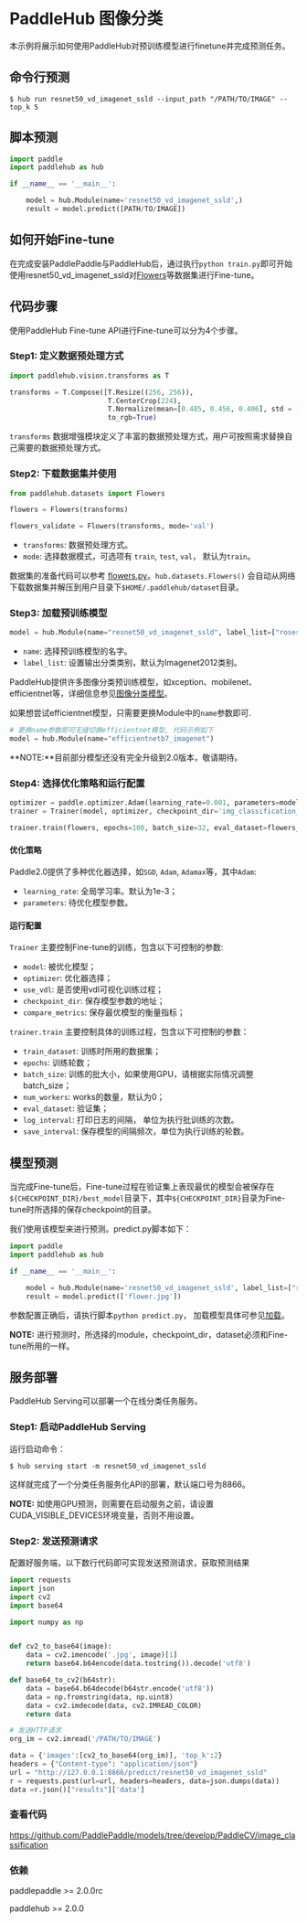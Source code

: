 # PaddleHub 图像分类

本示例将展示如何使用PaddleHub对预训练模型进行finetune并完成预测任务。

## 命令行预测

```shell
$ hub run resnet50_vd_imagenet_ssld --input_path "/PATH/TO/IMAGE" --top_k 5
```

## 脚本预测

```python
import paddle
import paddlehub as hub

if __name__ == '__main__':

    model = hub.Module(name='resnet50_vd_imagenet_ssld',)
    result = model.predict([PATH/TO/IMAGE])
```

## 如何开始Fine-tune

在完成安装PaddlePaddle与PaddleHub后，通过执行`python train.py`即可开始使用resnet50_vd_imagenet_ssld对[Flowers](../../docs/reference/datasets.md#class-hubdatasetsflowers)等数据集进行Fine-tune。

## 代码步骤

使用PaddleHub Fine-tune API进行Fine-tune可以分为4个步骤。

### Step1: 定义数据预处理方式
```python
import paddlehub.vision.transforms as T

transforms = T.Compose([T.Resize((256, 256)),
                        T.CenterCrop(224),
                        T.Normalize(mean=[0.485, 0.456, 0.406], std = [0.229, 0.224, 0.225])],
                        to_rgb=True)
```

`transforms` 数据增强模块定义了丰富的数据预处理方式，用户可按照需求替换自己需要的数据预处理方式。

### Step2: 下载数据集并使用
```python
from paddlehub.datasets import Flowers

flowers = Flowers(transforms)

flowers_validate = Flowers(transforms, mode='val')
```

* `transforms`: 数据预处理方式。
* `mode`: 选择数据模式，可选项有 `train`, `test`, `val`， 默认为`train`。

数据集的准备代码可以参考 [flowers.py](../../paddlehub/datasets/flowers.py)。`hub.datasets.Flowers()` 会自动从网络下载数据集并解压到用户目录下`$HOME/.paddlehub/dataset`目录。


### Step3: 加载预训练模型

```python
model = hub.Module(name="resnet50_vd_imagenet_ssld", label_list=["roses", "tulips", "daisy", "sunflowers", "dandelion"])
```
* `name`: 选择预训练模型的名字。
* `label_list`: 设置输出分类类别，默认为Imagenet2012类别。

PaddleHub提供许多图像分类预训练模型，如xception、mobilenet、efficientnet等，详细信息参见[图像分类模型](https://www.paddlepaddle.org.cn/hub?filter=en_category&value=ImageClassification)。

如果想尝试efficientnet模型，只需要更换Module中的`name`参数即可.
```python
# 更换name参数即可无缝切换efficientnet模型, 代码示例如下
model = hub.Module(name="efficientnetb7_imagenet")
```
**NOTE:**目前部分模型还没有完全升级到2.0版本，敬请期待。

### Step4: 选择优化策略和运行配置

```python
optimizer = paddle.optimizer.Adam(learning_rate=0.001, parameters=model.parameters())
trainer = Trainer(model, optimizer, checkpoint_dir='img_classification_ckpt')

trainer.train(flowers, epochs=100, batch_size=32, eval_dataset=flowers_validate, save_interval=1)
```

#### 优化策略

Paddle2.0提供了多种优化器选择，如`SGD`, `Adam`, `Adamax`等，其中`Adam`:

* `learning_rate`: 全局学习率。默认为1e-3；
* `parameters`: 待优化模型参数。

#### 运行配置

`Trainer` 主要控制Fine-tune的训练，包含以下可控制的参数:

* `model`: 被优化模型；
* `optimizer`: 优化器选择；
* `use_vdl`: 是否使用vdl可视化训练过程；
* `checkpoint_dir`: 保存模型参数的地址；
* `compare_metrics`: 保存最优模型的衡量指标；

`trainer.train` 主要控制具体的训练过程，包含以下可控制的参数：

* `train_dataset`: 训练时所用的数据集；
* `epochs`: 训练轮数；
* `batch_size`: 训练的批大小，如果使用GPU，请根据实际情况调整batch_size；
* `num_workers`: works的数量，默认为0；
* `eval_dataset`: 验证集；
* `log_interval`: 打印日志的间隔， 单位为执行批训练的次数。
* `save_interval`: 保存模型的间隔频次，单位为执行训练的轮数。

## 模型预测

当完成Fine-tune后，Fine-tune过程在验证集上表现最优的模型会被保存在`${CHECKPOINT_DIR}/best_model`目录下，其中`${CHECKPOINT_DIR}`目录为Fine-tune时所选择的保存checkpoint的目录。

我们使用该模型来进行预测。predict.py脚本如下：

```python
import paddle
import paddlehub as hub

if __name__ == '__main__':

    model = hub.Module(name='resnet50_vd_imagenet_ssld', label_list=["roses", "tulips", "daisy", "sunflowers", "dandelion"], load_checkpoint='/PATH/TO/CHECKPOINT')
    result = model.predict(['flower.jpg'])
```

参数配置正确后，请执行脚本`python predict.py`， 加载模型具体可参见[加载](https://www.paddlepaddle.org.cn/documentation/docs/zh/2.0-rc/api/paddle/framework/io/load_cn.html#load)。

**NOTE:** 进行预测时，所选择的module，checkpoint_dir，dataset必须和Fine-tune所用的一样。

## 服务部署

PaddleHub Serving可以部署一个在线分类任务服务。

### Step1: 启动PaddleHub Serving

运行启动命令：

```shell
$ hub serving start -m resnet50_vd_imagenet_ssld
```

这样就完成了一个分类任务服务化API的部署，默认端口号为8866。

**NOTE:** 如使用GPU预测，则需要在启动服务之前，请设置CUDA_VISIBLE_DEVICES环境变量，否则不用设置。

### Step2: 发送预测请求

配置好服务端，以下数行代码即可实现发送预测请求，获取预测结果

```python
import requests
import json
import cv2
import base64

import numpy as np


def cv2_to_base64(image):
    data = cv2.imencode('.jpg', image)[1]
    return base64.b64encode(data.tostring()).decode('utf8')

def base64_to_cv2(b64str):
    data = base64.b64decode(b64str.encode('utf8'))
    data = np.fromstring(data, np.uint8)
    data = cv2.imdecode(data, cv2.IMREAD_COLOR)
    return data

# 发送HTTP请求
org_im = cv2.imread('/PATH/TO/IMAGE')

data = {'images':[cv2_to_base64(org_im)], 'top_k':2}
headers = {"Content-type": "application/json"}
url = "http://127.0.0.1:8866/predict/resnet50_vd_imagenet_ssld"
r = requests.post(url=url, headers=headers, data=json.dumps(data))
data =r.json()["results"]['data']
```

### 查看代码

https://github.com/PaddlePaddle/models/tree/develop/PaddleCV/image_classification

### 依赖

paddlepaddle >= 2.0.0rc

paddlehub >= 2.0.0
